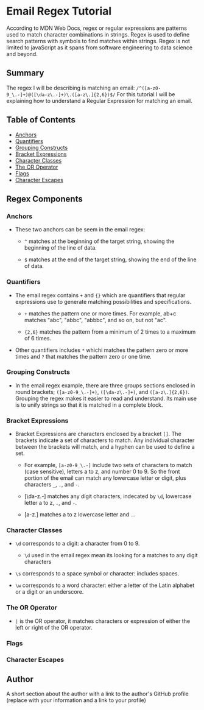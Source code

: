 # Email Regex Tutorial

According to MDN Web Docs, regex or regular expressions are patterns used to match character combinations in strings. Regex is used to define search patterns with symbols to find matches within strings. Regex is not limited to javaScript as it spans from software engineering to data science and beyond.


## Summary

The regex I will be describing is matching an email: `/^([a-z0-9_\.-]+)@([\da-z\.-]+)\.([a-z\.]{2,6})$/`
For this tutorial I will be explaining how to understand a Regular Expression for matching an email. 


## Table of Contents

- [Anchors](#anchors)
- [Quantifiers](#quantifiers)
- [Grouping Constructs](#grouping-constructs)
- [Bracket Expressions](#bracket-expressions)
- [Character Classes](#character-classes)
- [The OR Operator](#the-or-operator)
- [Flags](#flags)
- [Character Escapes](#character-escapes)

## Regex Components

### Anchors
- These two anchors can be seem in the email regex:

    - `^` matches at the beginning of the target string, showing the beginning of the line of data.
    
    - `$` matches at the end of the target string, showing the end of the line of data.

### Quantifiers
- The email regex contains `+` and `{}` which are quantifiers that regular expressions use to generate matching possibilities and specifications.

    - `+` matches the pattern one or more times. For example, ab+c matches "abc", "abbc", "abbbc", and so on, but not "ac".

    - `{2,6}` matches the pattern from a minimum of 2 times to a maximum of 6 times.

- Other quantifiers includes `*` whichi matches the pattern zero or more times and `?` that matches the pattern zero or one time.


### Grouping Constructs

- In the email regex example, there are three groups sections enclosed in round brackets; `([a-z0-9_\.-]+)`, `([\da-z\.-]+)`, and `([a-z\.]{2,6})`. Grouping the regex makes it easier to read and understand. Its main use is to unify strings so that it is matched in a complete block.

### Bracket Expressions

- Bracket Expressions are characters enclosed by a bracket `[]`. The brackets indicate a set of characters to match. Any individual character between the brackets will match, and a hyphen can be used to define a set.

    - For example, `[a-z0-9_\.-]` include two sets of characters to match (case sensitive), letters a to z, and number 0 to 9. So the front portion of the email can match any lowercase letter or digit, plus characters `_`, `.`, and `-`.

    - [\da-z\.-] matches any digit characters, indecated by `\d`, lowercase letter a to z, `.`, and `-`.
    
    - [a-z\.] matches a to z lowercase letter and `.`. 

### Character Classes

- `\d` corresponds to a digit: a character from 0 to 9.

    - `\d` used in the email regex mean its looking for a matches to any digit characters

- `\s` corresponds to a space symbol or character: includes spaces.

- `\w` corresponds to a word character: either a letter of the Latin alphabet or a digit or an underscore.


### The OR Operator

- `|` is the OR operator, it matches characters or expression of either the left or right of the OR operator.

### Flags

### Character Escapes

## Author

A short section about the author with a link to the author's GitHub profile (replace with your information and a link to your profile)
